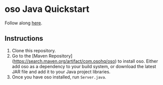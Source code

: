 # oso Java Quickstart

Follow along [here](https://docs.osohq.com/getting-started/quickstart.html).

## Instructions

1. Clone this repository.
2. Go to the [Maven Repository]
   (https://search.maven.org/artifact/com.osohq/oso) to install oso. Either add
   oso as a dependency to your build system, or download the latest JAR file
   and add it to your Java project libraries.
3. Once you have oso installed, run `Server.java`.

